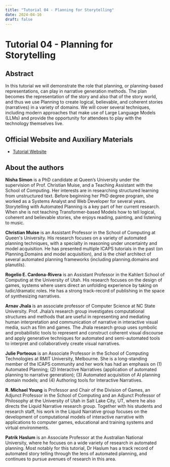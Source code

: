 ```yaml
---
title: "Tutorial 04 - Planning for Storytelling"
date: 2024-04-16
draft: false
---
```


# Tutorial 04 - Planning for Storytelling

## Abstract

In this tutorial we will demonstrate the role that planning, or planning-based representations, can play in narrative 
generation methods. The plan becomes the representation of the story and also that of the story world, and thus we use 
Planning to create logical, believable, and coherent stories (narratives) in a variety of domains. We will cover several 
techniques, including modern approaches that make use of Large Language Models (LLMs) and provide the opportunity for 
attendees to play with the technology themselves live.

## Official Website and Auxiliary Materials

- [Tutorial Website](xxxx)

## About the authors

**Nisha Simon** is a PhD candidate at Queen’s University under the supervision of Prof. Christian Muise, and a Teaching 
Assistant with the School of Computing. Her interests are in researching structured learning from unstructured 
text. Before beginning her PhD degree program, she worked as a Systems Analyst and Web Developer for several years. 
Storytelling with Automated Planning is a key part of her current research. When she is not teaching Transformer-based 
Models how to tell logical, coherent and believable stories, she enjoys reading, painting, and listening to music.

**Christian Muise** is an Assistant Professor in the School of Computing at Queen's University. His research focuses on 
a variety of automated planning techniques, with a specialty in reasoning under uncertainty and model acquisition. He 
has presented multiple ICAPS tutorials in the past (on Planning.Domains and model acquisition), and is the chief 
architect of several automated planning frameworks (including planning.domains and planutils).

**Rogelio E. Cardona-Rivera** is an Assistant Professor in the Kahlert School of Computing at the University of Utah. 
His research focuses on the design of games, systems where users direct an unfolding experience by taking on 
ludic/dramatic roles. He has a strong track-record of publishing in the space of synthesizing narratives.

**Arnav Jhala** is an associate professor of Computer Science at NC State University. Prof. Jhala’s research group 
investigates computational structures and methods that are useful in representing and mediating human interpretation 
and communication of narrative in interactive visual media, such as film and games. The Jhala research group uses 
symbolic and probabilistic tools to represent and construct coherent visual discourse and apply generative techniques 
for automated and semi-automated tools to interpret and collaboratively create visual narratives.

**Julie Porteous** is an Associate Professor in the School of Computing Technologies at RMIT University, Melbourne. 
She is a long-standing member of the ICAPS community and her work has had an emphasis on (1) Automated Planning; (2) 
Interactive Narratives (application of automated planning to narrative generation); (3) Automated acquisition of AI 
planning domain models; and (4) Authoring tools for Interactive Narratives.

**R. Michael Young** is Professor and Chair of the Division of Games, an Adjunct Professor in the School of Computing 
and an Adjunct Professor of Philosophy at the University of Utah in Salt Lake City, UT, where he also directs the 
Liquid Narrative research group. Together with his students and research staff, his work in the Liquid Narrative group 
focuses on the development of computational models of interactive narrative with applications to computer games, 
educational and training systems and virtual environments.

**Patrik Haslum** is an Associate Professor at the Australian National University, where he focuses on a wide variety 
of research in automated planning. Most notably for this tutorial, Dr Haslum has a track record of automated story 
telling through the lens of automated planning, and continues to pursue avenues of research in this area.